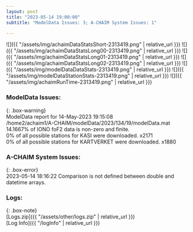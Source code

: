 ```yaml
---
layout: post
title: "2023-05-14 19:00:00"
subtitle: "ModelData Issues: 3; A-CHAIM System Issues: 1"

---
```


![]({{ "/assets/img/achaimDataStatsShort-2313419.png" | relative_url }})
![]({{ "/assets/img/achaimDataStatsLong00-2313419.png" | relative_url }})
![]({{ "/assets/img/achaimDataStatsLong01-2313419.png" | relative_url }})
![]({{ "/assets/img/achaimDataStatsLong02-2313419.png" | relative_url }})
![]({{ "/assets/img/modelDataDataStats-2313419.png" | relative_url }})
![]({{ "/assets/img/modelDataStationStats-2313419.png" | relative_url }})
![]({{ "/assets/img/achaimRunTime-2313419.png" | relative_url }})


### ModelData Issues:  
  
{: .box-warning}  
 ModelData report for 14-May-2023 19:15:08   
 /home2/achaim1/A-CHAIM/modelData/2023/134/19/modelData.mat   
 14.1667% of IONO foF2 data is non-zero and finite.   
 0% of all possible stations for KASI were downloaded. x2171   
 0% of all possible stations for KARTVERKET were downloaded. x1880   
  
### A-CHAIM System Issues:  
  
{: .box-error}  
2023-05-14 18:16:22 Comparison is not defined between double and datetime arrays.  

### Logs:  
  
{: .box-note}  
[Logs.zip]({{ "/assets/other/logs.zip" | relative_url }})  
[Log Info]({{ "/logInfo" | relative_url }})  
